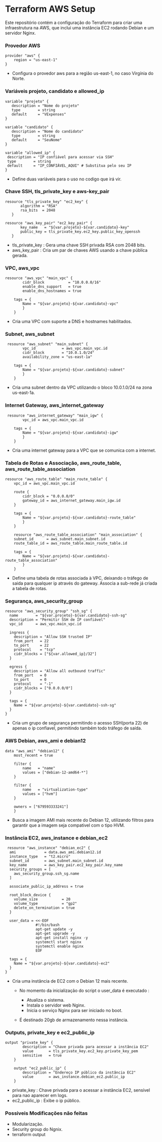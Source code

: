 # Terraform AWS Setup

Este repositório contém a configuração do Terraform para criar uma infraestrutura na AWS, que inclui uma instância EC2 rodando Debian e um servidor Nginx.

 ### Provedor AWS

```hc1
provider "aws" {
    region = "us-east-1"
}
```
- Configura o provedor aws para a região us-east-1, no caso Virgínia do Norte.



 ### Variáveis projeto, candidato e allowed_ip

 ```hc1
variable "projeto" {
    description = "Nome do projeto"
    type        = string
    default     = "VExpenses"
}

variable "candidato" {
    description = "Nome do candidato"
    type        = string
    default     = "SeuNome"
}

variable "allowed_ip" {
  description = "IP confiável para acessar via SSH"
  type        = string
  default     = "IP_CONFIÁVEL_AQUI" # Substitua pelo seu IP
}
```
- Define duas variáveis para o uso no codigo que irá vir.

 ### Chave SSH, tls_private_key e aws-key_pair

 ```hc1
 resource "tls_private_key" "ec2_key" {
        algorithm = "RSA"
        rsa_bits  = 2048
    }

resource "aws_key_pair" "ec2_key_pair" {
        key_name   = "${var.projeto}-${var.candidato}-key"
        public_key = tls_private_key.ec2_key.public_key_openssh
    }
```
- tls_private_key : Gera uma chave SSH privada RSA com 2048 bits.
- aws_key_pair : Cria um par de chaves AWS usando a chave pública gerada.

### VPC, aws_vpc

```hc1
resource "aws_vpc" "main_vpc" {
        cidr_block           = "10.0.0.0/16"
        enable_dns_support   = true
        enable_dns_hostnames = true

    tags = {
        Name = "${var.projeto}-${var.candidato}-vpc"
        }
    }
```
- Cria uma VPC com suporte a DNS e hostnames habilitados.

### Subnet, aws_subnet

```hc1
 resource "aws_subnet" "main_subnet" {
        vpc_id            = aws_vpc.main_vpc.id
        cidr_block        = "10.0.1.0/24"
        availability_zone = "us-east-1a"

    tags = {
        Name = "${var.projeto}-${var.candidato}-subnet"
        }
    }
```
- Cria uma subnet dentro da VPC utilizando o bloco 10.0.1.0/24 na zona us-east-1a.

### Internet Gateway, aws_internet_gateway

```hc1
 resource "aws_internet_gateway" "main_igw" {
        vpc_id = aws_vpc.main_vpc.id

    tags = {
        Name = "${var.projeto}-${var.candidato}-igw"
        }
    }
```
- Cria uma internet gateway para a VPC que se comunica com a internet.

### Tabela de Rotas e Associação, aws_route_table, aws_route_table_association

```hc1
resource "aws_route_table" "main_route_table" {
    vpc_id = aws_vpc.main_vpc.id

    route {
        cidr_block = "0.0.0.0/0"
        gateway_id = aws_internet_gateway.main_igw.id
    }

    tags = {
        Name = "${var.projeto}-${var.candidato}-route_table"
        }
    }

    resource "aws_route_table_association" "main_association" {
    subnet_id      = aws_subnet.main_subnet.id
    route_table_id = aws_route_table.main_route_table.id

    tags = {
        Name = "${var.projeto}-${var.candidato}-route_table_association"
        }
    }
```
- Define uma tabela de rotas associada à VPC, deixando o tráfego de saida para qualquer ip através do gateway. Associa a sub-rede já criada a tabela de rotas.

### Segurança, aws_security_group

```hc1
resource "aws_security_group" "ssh_sg" {
  name        = "${var.projeto}-${var.candidato}-ssh-sg"
  description = "Permitir SSH de IP confiável"
  vpc_id      = aws_vpc.main_vpc.id

  ingress {
    description = "Allow SSH trusted IP"
    from_port   = 22
    to_port     = 22
    protocol    = "tcp"
    cidr_blocks = ["${var.allowed_ip}/32"]
  }

  egress {
    description = "Allow all outbound traffic"
    from_port   = 0
    to_port     = 0
    protocol    = "-1"
    cidr_blocks = ["0.0.0.0/0"]
  }

  tags = {
    Name = "${var.projeto}-${var.candidato}-ssh-sg"
  }
}
```
- Cria um grupo de segurança permitindo o acesso SSH(porta 22) de apenas o ip confiavel, permitindo também todo tráfego de saída.

### AWS Debian, aws_ami e debian12

```hc1
data "aws_ami" "debian12" {
    most_recent = true

    filter {
        name   = "name"
        values = ["debian-12-amd64-*"]
    }

    filter {
        name   = "virtualization-type"
        values = ["hvm"]
    }

    owners = ["679593333241"]
    }
```
- Busca a imagem AMI mais recente do Debian 12, utilizando filtros para garantir que a imagem seja compativel com o tipo HVM.

### Instância EC2, aws_instance e debian_ec2

```hc1
 resource "aws_instance" "debian_ec2" {
  ami             = data.aws_ami.debian12.id
  instance_type   = "t2.micro"
  subnet_id       = aws_subnet.main_subnet.id
  key_name        = aws_key_pair.ec2_key_pair.key_name
  security_groups = [
    aws_security_group.ssh_sg.name
  ]

  associate_public_ip_address = true

  root_block_device {
    volume_size           = 20
    volume_type           = "gp2"
    delete_on_termination = true
  }

  user_data = <<-EOF
              #!/bin/bash
              apt-get update -y
              apt-get upgrade -y
              apt-get install nginx -y
              systemctl start nginx
              systemctl enable nginx
              EOF

  tags = {
    Name = "${var.projeto}-${var.candidato}-ec2"
  }
}
```
- Cria uma instância de EC2 com o Debian 12 mais recente.
    - No momento da inicialização do script o user_data é executado :
      - Atualiza o sistema. 
      - Instala o servidor web Nginx.
      - Inicia o serviço Nginx para ser iniciado no boot.

    - É destinado 20gb de armazenamento nessa instância.

### Outputs, private_key e ec2_public_ip

```hc1
output "private_key" {
        description = "Chave privada para acessar a instância EC2"
        value       = tls_private_key.ec2_key.private_key_pem
        sensitive   = true
    }

    output "ec2_public_ip" {
        description = "Endereço IP público da instância EC2"
        value       = aws_instance.debian_ec2.public_ip
    }
```
- private_key : Chave privada para o acessar a instância EC2, sensível para nao aparecer em logs.
- ec2_public_ip : Exibe o ip público. 

### Possiveis Modificações não feitas
- Modularização.
- Security group do Ngnix.
- terraform output
